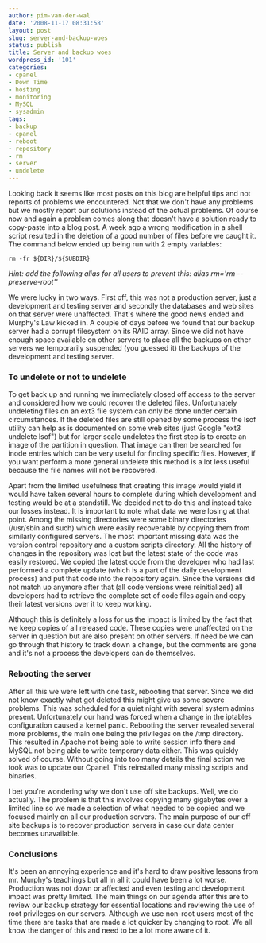 ```yaml
---
author: pim-van-der-wal
date: '2008-11-17 08:31:58'
layout: post
slug: server-and-backup-woes
status: publish
title: Server and backup woes
wordpress_id: '101'
categories:
- cpanel
- Down Time
- hosting
- monitoring
- MySQL
- sysadmin
tags:
- backup
- cpanel
- reboot
- repository
- rm
- server
- undelete
---
```


Looking back it seems like most posts on this blog are helpful tips and not reports of problems we encountered. Not that we don't have any problems but we mostly report our solutions instead of the actual problems. Of course now and again a problem comes along that doesn't have a solution ready to copy-paste into a blog post. A week ago a wrong modification in a shell script resulted in the deletion of a good number of files before we caught it. The command below ended up being run with 2 empty variables:

`rm -fr ${DIR}/${SUBDIR}`

_Hint: add the following alias for all users to prevent this: alias rm='rm --preserve-root''_

We were lucky in two ways. First off, this was not a production server, just a development and testing server and secondly the databases and web sites on that server were unaffected. That's where the good news ended and Murphy's Law kicked in. A couple of days before we found that our backup server had a corrupt filesystem on its RAID array. Since we did not have enough space available on other servers to place all the backups on other servers we temporarily suspended (you guessed it) the backups of the development and testing server.




### To undelete or not to undelete


To get back up and running we immediately closed off access to the server and considered how we could recover the deleted files. Unfortunately undeleting files on an ext3 file system can only be done under certain circumstances. If the deleted files are still opened by some process the lsof utility can help as is documented on some web sites (just Google "ext3 undelete lsof") but for larger scale undeletes the first step is to create an image of the partition in question. That image can then be searched for inode entries which can be very useful for finding specific files. However, if you want perform a more general undelete this method is a lot less useful because the file names will not be recovered.

Apart from the limited usefulness that creating this image would yield it would have taken several hours to complete during which development and testing would be at a standstill. We decided not to do this and instead take our losses instead. It is important to note what data we were losing at that point. Among the missing directories were some binary directories (/usr/sbin and such) which were easily recoverable by copying them from similarly configured servers. The most important missing data was the version control repository and a custom scripts directory. All the history of changes in the repository was lost but the latest state of the code was easily restored. We copied the latest code from the developer who had last performed a complete update (which is a part of the daily development process) and put that code into the repository again. Since the versions did not match up anymore after that (all code versions were reinitialized) all developers had to retrieve the complete set of code files again and copy their latest versions over it to keep working.

Although this is definitely a loss for us the impact is limited by the fact that we keep copies of all released code. These copies were unaffected on the server in question but are also present on other servers. If need be we can go through that history to track down a change, but the comments are gone and it's not a process the developers can do themselves.


### Rebooting the server


After all this we were left with one task, rebooting that server. Since we did not know exactly what got deleted this might give us some severe problems. This was scheduled for a quiet night with several system admins present. Unfortunately our hand was forced when a change in the iptables configuration caused a kernel panic. Rebooting the server revealed several more problems, the main one being the privileges on the /tmp directory. This resulted in Apache not being able to write session info there and MySQL not being able to write temporary data either. This was quickly solved of course. Without going into too many details the final action we took was to update our Cpanel. This reinstalled many missing scripts and binaries.

I bet you're wondering why we don't use off site backups. Well, we do actually. The problem is that this involves copying many gigabytes over a limited line so we made a selection of what needed to be copied and we focused mainly on all our production servers. The main purpose of our off site backups is to recover production servers in case our data center becomes unavailable.


### Conclusions


It's been an annoying experience and it's hard to draw positive lessons from mr. Murphy's teachings but all in all it could have been a lot worse. Production was not down or affected and even testing and development impact was pretty limited. The main things on our agenda after this are to review our backup strategy for essential locations and reviewing the use of root privileges on our servers. Although we use non-root users most of the time there are tasks that are made a lot quicker by changing to root. We all know the danger of this and need to be a lot more aware of it.
